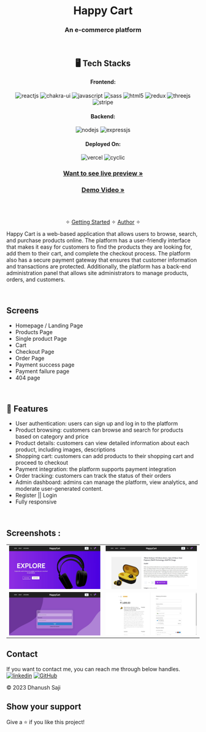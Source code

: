 <h1 align="center">Happy Cart</h1>

<h3 align="center">An e-commerce platform</h3>

<br />


<h2 align="center">🖥️ Tech Stacks</h2>


<h4 align="center">Frontend:</h4>

<p align="center">
  <img src="https://img.shields.io/badge/React-20232A?style=for-the-badge&logo=react&logoColor=61DAFB" alt="reactjs" />
  <img src="https://img.shields.io/badge/Chakra%20UI-3bc7bd?style=for-the-badge&logo=chakraui&logoColor=white" alt="chakra-ui" />
  <img src="https://img.shields.io/badge/JavaScript-323330?style=for-the-badge&logo=javascript&logoColor=F7DF1E" alt="javascript" />
  <img src="https://img.shields.io/badge/SASS-hotpink.svg?style=for-the-badge&logo=SASS&logoColor=white" alt="sass" />
  <img src="https://img.shields.io/badge/HTML5-E34F26?style=for-the-badge&logo=html5&logoColor=white" alt="html5" />
  <img src="https://img.shields.io/badge/redux-%23593d88.svg?style=for-the-badge&logo=redux&logoColor=white" alt="redux" />
  <img src="https://img.shields.io/badge/threejs-black?style=for-the-badge&logo=three.js&logoColor=white" alt="threejs" />
  <img src="https://img.shields.io/badge/Stripe-626CD9?style=for-the-badge&logo=Stripe&logoColor=white" alt="stripe" />
</p>

<h4 align="center">Backend:</h4>

<p align="center">
  <img src="https://img.shields.io/badge/Node.js-339933?style=for-the-badge&logo=nodedotjs&logoColor=white" alt="nodejs" />
   <img src="https://img.shields.io/badge/Express.js-000000?style=for-the-badge&logo=express&logoColor=white" alt="expressjs" />
</p>

<h4 align="center">Deployed On:</h4>

<p align="center">
  <img src="https://img.shields.io/badge/Netlify-00C7B7?style=for-the-badge&logo=netlify&logoColor=white" alt="vercel" />
  <img src="https://img.shields.io/badge/Cyclic-430098?style=for-the-badge&logo=cyclic&logoColor=white" alt="cyclic" />
</p>

<h3 align="center"><a href="https://happycart-official.netlify.app/"><strong>Want to see live preview »</strong></a></h3>

<h3 align="center"><a href="https://www.linkedin.com/feed/update/urn:li:activity:7042094659233341440/"><strong>Demo Video »</strong></a></h3>


<br />

<p align="center">
  <br />&#10023;
  <a href="#The-Little-AI">Getting Started</a> &#10023; 
  <a href="#Contact">Author</a> &#10023;
</p>

Happy Cart is a web-based application that allows users to browse, search, and purchase products online. The platform has a user-friendly interface that makes it easy for customers to find the products they are looking for, add them to their cart, and complete the checkout process. The platform also has a secure payment gateway that ensures that customer information and transactions are protected. Additionally, the platform has a back-end administration panel that allows site administrators to manage products, orders, and customers.

<br />

## Screens 
- Homepage / Landing Page
- Products Page 
- Single product Page
- Cart
- Checkout Page
- Order Page
- Payment success page
- Payment failure page
- 404 page



<br />


 
## 🚀 Features
- User authentication: users can sign up and log in to the platform
- Product browsing: customers can browse and search for products based on category and price
- Product details: customers can view detailed information about each product, including images, descriptions
- Shopping cart: customers can add products to their shopping cart and proceed to checkout
- Payment integration: the platform supports payment integration
- Order tracking: customers can track the status of their orders
- Admin dashboard: admins can manage the platform, view analytics, and moderate user-generated content.
- Register || Login 
- Fully responsive 

<br />

## Screenshots :

<table>
  <tr>
    <td><img src="https://github.com/Dhanush-Saji/happy-cart/blob/main/Images/1.jpg"  alt="home" /></td>
    <td><img  src="https://github.com/Dhanush-Saji/happy-cart/blob/main/Images/2.jpg"  alt="products" /></td>
  </tr>
  <tr>
    <td><img  src="https://github.com/Dhanush-Saji/happy-cart/blob/main/Images/3.jpg"  alt="single product" /></td>
    <td><img  src="https://github.com/Dhanush-Saji/happy-cart/blob/main/Images/4.jpg"  alt="payment" /></td>
  </tr>
 </table>

## Contact

If you want to contact me, you can reach me through below handles. <br />
[![linkedin](https://img.shields.io/badge/Dhanush_Saji-0077B5?style=for-the-badge&logo=linkedin&logoColor=white)](https://www.linkedin.com/in/dhanush-saji/)
[![GitHub](https://img.shields.io/badge/Dhanush_Saji-20232A?style=for-the-badge&logo=Github&logoColor=white)](https://github.com/Dhanush-Saji)



© 2023 Dhanush Saji



## Show your support

Give a ⭐️ if you like this project!
